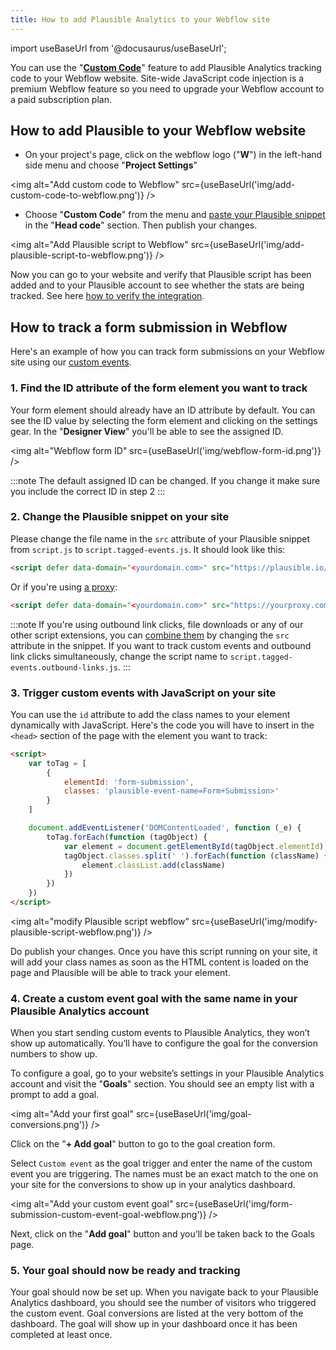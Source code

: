 ```yaml
---
title: How to add Plausible Analytics to your Webflow site
---
```


import useBaseUrl from '@docusaurus/useBaseUrl';

You can use the "**[Custom Code](https://university.webflow.com/lesson/custom-code-in-the-head-and-body-tags)**" feature to add Plausible Analytics tracking code to your Webflow website. Site-wide JavaScript code injection is a premium Webflow feature so you need to upgrade your Webflow account to a paid subscription plan.

## How to add Plausible to your Webflow website

* On your project's page, click on the webflow logo ("**W**") in the left-hand side menu and choose "**Project Settings**"

<img alt="Add custom code to Webflow" src={useBaseUrl('img/add-custom-code-to-webflow.png')} />

* Choose "**Custom Code**" from the menu and [paste your Plausible snippet](https://plausible.io/docs/plausible-script) in the "**Head code**" section. Then publish your changes. 

<img alt="Add Plausible script to Webflow" src={useBaseUrl('img/add-plausible-script-to-webflow.png')} />

Now you can go to your website and verify that Plausible script has been added and to your Plausible account to see whether the stats are being tracked. See here [how to verify the integration](troubleshoot-integration.md).

## How to track a form submission in Webflow

Here's an example of how you can track form submissions on your Webflow site using our [custom events](https://plausible.io/docs/custom-event-goals).

### 1. Find the ID attribute of the form element you want to track

Your form element should already have an ID attribute by default. You can see the ID value by selecting the form element and clicking on the settings gear. In the "**Designer View**" you'll be able to see the assigned ID. 

<img alt="Webflow form ID" src={useBaseUrl('img/webflow-form-id.png')} />

:::note
The default assigned ID can be changed. If you change it make sure you include the correct ID in step 2 
:::

### 2. Change the Plausible snippet on your site

Please change the file name in the `src` attribute of your Plausible snippet from `script.js` to `script.tagged-events.js`. It should look like this:

```html
<script defer data-domain="<yourdomain.com>" src="https://plausible.io/js/script.tagged-events.js"></script>
```

Or if you're using [a proxy](/proxy/introduction.md):

```html
<script defer data-domain="<yourdomain.com>" src="https://yourproxy.com/script.tagged-events.js"></script>
```

:::note
If you're using outbound link clicks, file downloads or any of our other script extensions, you can [combine them](script-extensions.md#you-can-combine-extensions-according-to-your-needs) by changing the `src` attribute in the snippet. If you want to track custom events and outbound link clicks simultaneously, change the script name to `script.tagged-events.outbound-links.js`.
:::

### 3. Trigger custom events with JavaScript on your site

You can use the `id` attribute to add the class names to your element dynamically with JavaScript. Here's the code you will have to insert in the `<head>` section of the page with the element you want to track:

```html
<script>
    var toTag = [
        {
            elementId: 'form-submission',
            classes: 'plausible-event-name=Form+Submission>'
        }
    ]

    document.addEventListener('DOMContentLoaded', function (_e) {
        toTag.forEach(function (tagObject) {
            var element = document.getElementById(tagObject.elementId)
            tagObject.classes.split(' ').forEach(function (className) {
                element.classList.add(className)
            })
        })
    })
</script>
```

<img alt="modify Plausible script webflow" src={useBaseUrl('img/modify-plausible-script-webflow.png')} />

Do publish your changes. Once you have this script running on your site, it will add your class names as soon as the HTML content is loaded on the page and Plausible will be able to track your element.

### 4. Create a custom event goal with the same name in your Plausible Analytics account

When you start sending custom events to Plausible Analytics, they won’t show up automatically. You’ll have to configure the goal for the conversion numbers to show up.

To configure a goal, go to your website’s settings in your Plausible Analytics account and visit the "**Goals**" section. You should see an empty list with a prompt to add a goal.

<img alt="Add your first goal" src={useBaseUrl('img/goal-conversions.png')} />

Click on the "**+ Add goal**" button to go to the goal creation form.

Select `Custom event` as the goal trigger and enter the name of the custom event you are triggering. The names must be an exact match to the one on your site for the conversions to show up in your analytics dashboard.

<img alt="Add your custom event goal" src={useBaseUrl('img/form-submission-custom-event-goal-webflow.png')} />

Next, click on the "**Add goal**" button and you’ll be taken back to the Goals page. 

### 5. Your goal should now be ready and tracking

Your goal should now be set up. When you navigate back to your Plausible Analytics dashboard, you should see the number of visitors who triggered the custom event. Goal conversions are listed at the very bottom of the dashboard. The goal will show up in your dashboard once it has been completed at least once.
